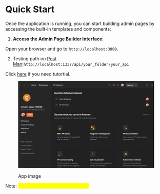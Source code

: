 # Quick Start

Once the application is running, you can start building admin pages by accessing the built-in templates and components:

1. **Access the Admin Page Builder Interface**:&#x20;

Open your browser and go to `http://localhost:3000`.

2. Testing path on [Post Man](https://quickstarts.postman.com/):`http://localhost:1337/api/your_folder/your_api`

Click [here](https://quickstarts.postman.com/) if you need tutortial.

<figure><img src="../.gitbook/assets/image (15).png" alt=""><figcaption><p>App image</p></figcaption></figure>

Note: <mark style="color:yellow;">**Don't forget token to access api.**</mark>
